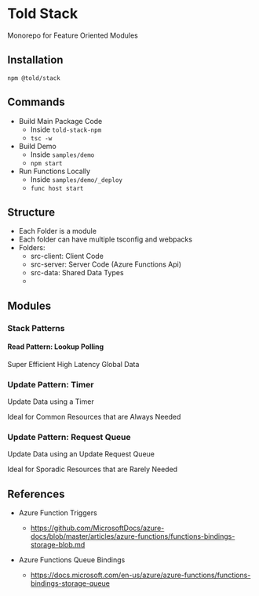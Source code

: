 # Told Stack

Monorepo for Feature Oriented Modules

## Installation

`npm @told/stack`

## Commands

- Build Main Package Code
    - Inside `told-stack-npm`
    - `tsc -w`
- Build Demo
    - Inside `samples/demo`
    - `npm start`
- Run Functions Locally
    - Inside `samples/demo/_deploy`
    - `func host start`


## Structure

- Each Folder is a module
- Each folder can have multiple tsconfig and webpacks
- Folders:
    - src-client: Client Code
    - src-server: Server Code (Azure Functions Api)
    - src-data: Shared Data Types
    - 

## Modules

### Stack Patterns

#### Read Pattern: Lookup Polling

Super Efficient High Latency Global Data

### Update Pattern: Timer

Update Data using a Timer

Ideal for Common Resources that are Always Needed

### Update Pattern: Request Queue

Update Data using an Update Request Queue

Ideal for Sporadic Resources that are Rarely Needed


## References

- Azure Function Triggers
    - https://github.com/MicrosoftDocs/azure-docs/blob/master/articles/azure-functions/functions-bindings-storage-blob.md

- Azure Functions Queue Bindings
    - https://docs.microsoft.com/en-us/azure/azure-functions/functions-bindings-storage-queue